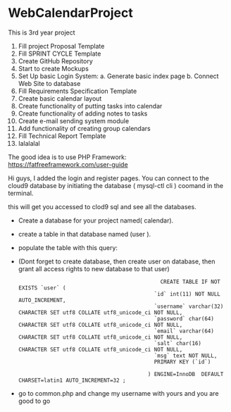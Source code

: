 # WebCalendarProject
This is 3rd year project

1.	Fill project Proposal Template
2.	Fill SPRINT CYCLE Template
3.	Create GitHub Repository
4.	Start to create Mockups
5.	Set Up basic Login System:
a.	Generate basic index page
b.	Connect Web Site to database
6.	Fill Requirements Specification Template
7.	Create basic calendar layout
8.	Create functionality of putting tasks into calendar
9.	Create functionality of adding notes to tasks
10.	Create e-mail sending system module
11.	Add functionality of creating group calendars
12.	Fill Technical Report Template
13. lalalalal


The good idea is to use PHP Framework:
https://fatfreeframework.com/user-guide


 Hi guys, I added the login and register pages. You can connect to the cloud9 database by initiating the database ( mysql-ctl cli ) coomand in the terminal.
 
 this will get you accessed to clod9 sql and see all the databases. 
 
 * Create a database for your project named( calendar).
 
 * create a table in that database named (user ).
 
 * populate the table with this query:
 * (Dont forget to create database, then create user on database, then grant all access rights to new database to that user)
 
                                                    CREATE TABLE IF NOT EXISTS `user` (
                                                  `id` int(11) NOT NULL AUTO_INCREMENT,
                                                  `username` varchar(32) CHARACTER SET utf8 COLLATE utf8_unicode_ci NOT NULL,
                                                  `password` char(64) CHARACTER SET utf8 COLLATE utf8_unicode_ci NOT NULL,
                                                  `email` varchar(64) CHARACTER SET utf8 COLLATE utf8_unicode_ci NOT NULL,
                                                  `salt` char(16) CHARACTER SET utf8 COLLATE utf8_unicode_ci NOT NULL,
                                                  `msg` text NOT NULL,
                                                  PRIMARY KEY (`id`)
                                                
                                                ) ENGINE=InnoDB  DEFAULT CHARSET=latin1 AUTO_INCREMENT=32 ;


* go to common.php and change my username with yours and you are good to go
 
 
 
